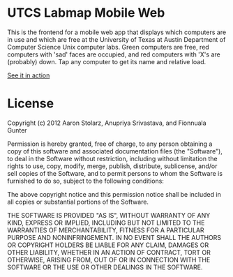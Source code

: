 UTCS Labmap Mobile Web
======================
This is the frontend for a mobile web app that displays which computers are in use and which are free at the University of Texas at Austin Department of Computer Science Unix computer labs. Green computers are free, red computers with 'sad' faces are occupied, and red computers with 'X's are (probably) down. Tap any computer to get its name and relative load.

[See it in action](goo.gl/wKXGU)

License
=======
Copyright (c) 2012 Aaron Stolarz, Anupriya Srivastava, and Fionnuala Gunter

Permission is hereby granted, free of charge, to any person obtaining a copy of this software and associated documentation files (the "Software"), to deal in the Software without restriction, including without limitation the rights to use, copy, modify, merge, publish, distribute, sublicense, and/or sell copies of the Software, and to permit persons to whom the Software is furnished to do so, subject to the following conditions:

The above copyright notice and this permission notice shall be included in all copies or substantial portions of the Software.

THE SOFTWARE IS PROVIDED "AS IS", WITHOUT WARRANTY OF ANY KIND, EXPRESS OR IMPLIED, INCLUDING BUT NOT LIMITED TO THE WARRANTIES OF MERCHANTABILITY, FITNESS FOR A PARTICULAR PURPOSE AND NONINFRINGEMENT. IN NO EVENT SHALL THE AUTHORS OR COPYRIGHT HOLDERS BE LIABLE FOR ANY CLAIM, DAMAGES OR OTHER LIABILITY, WHETHER IN AN ACTION OF CONTRACT, TORT OR OTHERWISE, ARISING FROM, OUT OF OR IN CONNECTION WITH THE SOFTWARE OR THE USE OR OTHER DEALINGS IN THE SOFTWARE.
